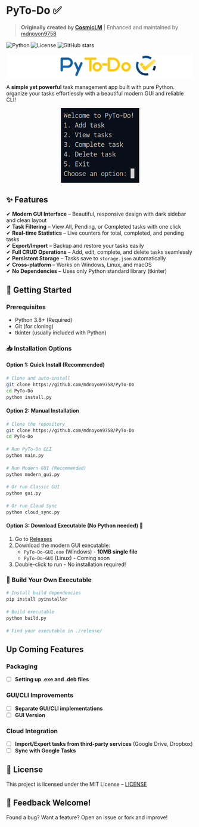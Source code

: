 



#  PyTo-Do ✅

> **Originally created by [CosmicLM](https://github.com/CosmicLM/PyTo-Do)** | Enhanced and maintained by [mdnoyon9758](https://github.com/mdnoyon9758/PyTo-Do)

![Python](https://img.shields.io/badge/Python-3.8%2B-blue)
![License](https://img.shields.io/badge/License-MIT-green)
![GitHub stars](https://img.shields.io/github/stars/mdnoyon9758/PyTo-Do?style=social)

![alt text](/assets/Py-ToDoLogo.png)

A **simple yet powerful** task management app built with pure Python. organize your tasks effortlessly with a beautiful modern GUI and reliable CLI!

<p align="center">
  <img src="/assets/image.png">
</p>

## ✨ Features  
✔ **Modern GUI Interface** – Beautiful, responsive design with dark sidebar and clean layout  
✔ **Task Filtering** – View All, Pending, or Completed tasks with one click  
✔ **Real-time Statistics** – Live counters for total, completed, and pending tasks  
✔ **Export/Import** – Backup and restore your tasks easily  
✔ **Full CRUD Operations** – Add, edit, complete, and delete tasks seamlessly  
✔ **Persistent Storage** – Tasks save to `storage.json` automatically  
✔ **Cross-platform** – Works on Windows, Linux, and macOS  
✔ **No Dependencies** – Uses only Python standard library (tkinter)

## 🚀 Getting Started  

### Prerequisites  
- Python 3.8+ (Required)
- Git (for cloning)
- tkinter (usually included with Python)

### 📥 Installation Options

#### Option 1: Quick Install (Recommended)
```bash
# Clone and auto-install
git clone https://github.com/mdnoyon9758/PyTo-Do
cd PyTo-Do
python install.py
```

#### Option 2: Manual Installation
```bash
# Clone the repository
git clone https://github.com/mdnoyon9758/PyTo-Do
cd PyTo-Do

# Run PyTo-Do CLI
python main.py

# Run Modern GUI (Recommended)
python modern_gui.py

# Or run Classic GUI
python gui.py

# Or run Cloud Sync
python cloud_sync.py
```

#### Option 3: Download Executable (No Python needed) 🎯
1. Go to [Releases](https://github.com/mdnoyon9758/PyTo-Do/releases)
2. Download the modern GUI executable:
   - `PyTo-Do-GUI.exe` (Windows) - **10MB single file**
   - `PyTo-Do-GUI` (Linux) - Coming soon
3. Double-click to run - No installation required!

### 🔧 Build Your Own Executable
```bash
# Install build dependencies
pip install pyinstaller

# Build executable
python build.py

# Find your executable in ./release/
```

##  Up Coming Features

### Packaging
- [ ] **Setting up .exe and .deb files**

### GUI/CLI Improvements
- [ ] **Separate GUI/CLI implementations** 
- [ ] **GUI Version**
### Cloud Integration
- [ ] **Import/Export tasks from third-party services** (Google Drive, Dropbox)  
- [ ] **Sync with Google Tasks**

## 📜 License
This project is licensed under the MIT License –  [LICENSE](https://github.com/mdnoyon9758/PyTo-Do/blob/main/LICENSE)


## 💬 Feedback Welcome!
Found a bug? Want a feature? Open an issue or fork and improve!
